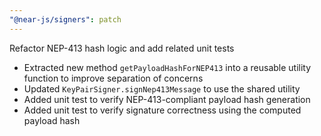 ```yaml
---
"@near-js/signers": patch
---
```


Refactor NEP-413 hash logic and add related unit tests

- Extracted new method `getPayloadHashForNEP413` into a reusable utility function to improve separation of concerns
- Updated `KeyPairSigner.signNep413Message` to use the shared utility
- Added unit test to verify NEP-413-compliant payload hash generation
- Added unit test to verify signature correctness using the computed payload hash